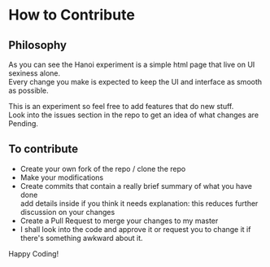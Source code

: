 # How to Contribute

## Philosophy

As you can see the Hanoi experiment is a simple html page that live on UI sexiness alone.  
Every change you make is expected to keep the UI and interface as smooth as possible.  

This is an experiment so feel free to add features that do new stuff.  
Look into the issues section in the repo to get an idea of what changes are Pending.

## To contribute

* Create your own fork of the repo / clone the repo
* Make your modifications
* Create commits that contain a really brief summary of what you have done  
  add details inside if you think it needs explanation: this reduces further discussion on your changes
* Create a Pull Request to merge your changes to my master
* I shall look into the code and approve it or request you to change it if there's something awkward about it.

Happy Coding!
